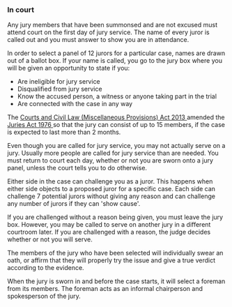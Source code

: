 ###  In court

Any jury members that have been summonsed and are not excused must attend
court on the first day of jury service. The name of every juror is called out
and you must answer to show you are in attendance.

In order to select a panel of 12 jurors for a particular case, names are drawn
out of a ballot box. If your name is called, you go to the jury box where you
will be given an opportunity to state if you:

  * Are ineligible for jury service 
  * Disqualified from jury service 
  * Know the accused person, a witness or anyone taking part in the trial 
  * Are connected with the case in any way 

The [ Courts and Civil Law (Miscellaneous Provisions) Act 2013
](http://www.irishstatutebook.ie/2013/en/act/pub/0032/sec0023.html#sec23)
amended the [ Juries Act 1976
](http://www.irishstatutebook.ie/1976/en/act/pub/0004/index.html) so that the
jury can consist of up to 15 members, if the case is expected to last more
than 2 months.

Even though you are called for jury service, you may not actually serve on a
jury. Usually more people are called for jury service than are needed. You
must return to court each day, whether or not you are sworn onto a jury panel,
unless the court tells you to do otherwise.

Either side in the case can challenge you as a juror. This happens when either
side objects to a proposed juror for a specific case. Each side can challenge
7 potential jurors without giving any reason and can challenge any number of
jurors if they can 'show cause'.

If you are challenged without a reason being given, you must leave the jury
box. However, you may be called to serve on another jury in a different
courtroom later. If you are challenged with a reason, the judge decides
whether or not you will serve.

The members of the jury who have been selected will individually swear an
oath, or affirm that they will properly try the issue and give a true verdict
according to the evidence.

When the jury is sworn in and before the case starts, it will select a foreman
from its members. The foreman acts as an informal chairperson and spokesperson
of the jury.
